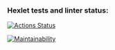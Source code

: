 ### Hexlet tests and linter status:
[![Actions Status](https://github.com/per0w/fullstack-javascript-project-44/actions/workflows/hexlet-check.yml/badge.svg)](https://github.com/per0w/fullstack-javascript-project-44/actions)

[![Maintainability](https://api.codeclimate.com/v1/badges/08f88a7d1dcdc9cffaec/maintainability)](https://codeclimate.com/github/per0w/frontend-project-lvl1/maintainability)